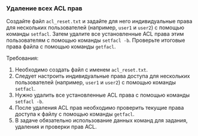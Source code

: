 
### Удаление всех ACL прав

Создайте файл `acl_reset.txt` и задайте для него индивидуальные права для нескольких пользователей (например, `user1` и `user2`) с помощью команды `setfacl`. Затем удалите все установленные ACL права этим пользователям с помощью команды `setfacl -b`. Проверьте итоговые права файла с помощью команды `getfacl`.

Требования:
1. Необходимо создать файл с именем `acl_reset.txt`.
2. Следует настроить индивидуальные права доступа для нескольких пользователей (например, `user1` и `user2`) с помощью команды `setfacl`.
3. Нужно удалить все установленные ACL права с помощью команды `setfacl -b`.
4. После удаления ACL прав необходимо проверить текущие права доступа к файлу с помощью команды `getfacl`.
5. В задаче обязательно использование данных команд для задания, удаления и проверки прав ACL.